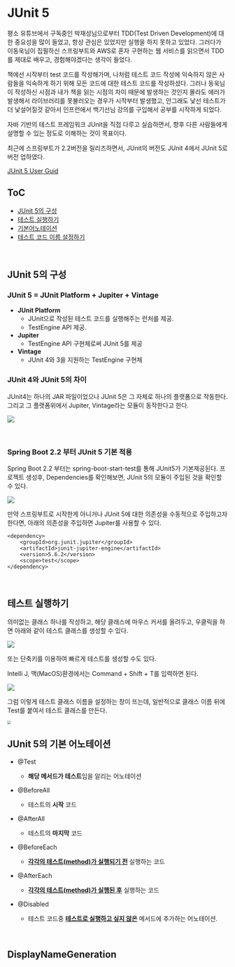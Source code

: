 # JUnit 5

평소 유튜브에서 구독중인 박재성님으로부터 TDD(Test Driven Development)에 대한 중요성을 많이 들었고, 항상 관심은 있었지만 실행을 하지 못하고 있었다. 그러다가 이동욱님이 집필하신 스프링부트와 AWS로 혼자 구현하는 웹 서비스를 읽으면서 TDD를 제대로 배우고, 경험해야겠다는 생각이 들었다. 

책에선 시작부터 test 코드를 작성해가며, 나처럼 테스트 코드 작성에 익숙하지 않은 사람들을 익숙하게 하기 위해 모든 코드에 대한 테스트 코드를 작성하셨다. 그러나 동욱님이 작성하신 시점과 내가 책을 읽는 시점의 차이 때문에 발생하는 것인지 몰라도 에러가 발생해서 라이브러리를 못불러오는 경우가 시작부터 발생했고, 안그래도 낯선 테스트가 더 낯설어질것 같아서 인프런에서 백기선님 강의를 구입해서 공부를 시작하게 되었다.

자바 기반의 테스트 프레임워크 JUnit을 직접 다루고 실습하면서, 향후 다른 사람들에게 설명할 수 있는 정도로 이해하는 것이 목표이다.

최근에 스프링부트가 2.2버전을 릴리즈하면서, JUnit의 버전도 JUnit 4에서 JUnit 5로 버전 업하였다.

[JUnit 5 User Guid](https://junit.org/junit5/docs/current/user-guide/)

## ToC

- [JUnit 5의 구성](#components)
- [테스트 실행하기](#run-test)
- [기본어노테이션](#annotaions)
- [테스트 코드 이름 설정하기](#generate-name)

<br>

## <a name="components"></a>JUnit 5의 구성

### JUnit 5 = JUnit Platform + Jupiter + Vintage

- **JUnit Platform**
  - JUnit으로 작성된 테스트 코드를 실행해주는 런처를 제공.
  - TestEngine API 제공.
- **Jupiter**
  - TestEngine API 구현체로써 JUnit 5를 제공
- **Vintage**
  - JUnit 4와 3을 지원하는 TestEngine 구현체



### JUnit 4와 JUnit 5의 차이

JUnit4는 하나의 JAR 파일이었으나 JUnit 5은 그 자체로 하나의 플랫폼으로 작동한다. 그리고 그 플랫폼위에서 Jupiter, Vintage라는 모듈이 동작한다고 한다.

![](https://lh5.googleusercontent.com/oxqRtaoWkIvnN5TUMUYhNl5Cc8DlAxtJpcB1XqHTU8LNTOZPf45lL0P4tcxAtS5fWsdYx4-z0R4ldckzPr7ahVkmgmOls2-K_KFGDnK4xaIcmhUmWfExjT5bMfdxD3BadT9mz-VD)

<br>

### Spring Boot 2.2 부터 JUnit 5 기본 적용

Spring Boot 2.2 부터는 spring-boot-start-test를 통해 JUnit5가 기본제공된다. 프로젝트 생성후, Dependencies를 확인해보면, JUnit 5의 모듈이 주입된 것을 확인할 수 있다.

![](https://lh3.googleusercontent.com/pw/ACtC-3cIzB6hRQbz-tCbTvp7C57A8CvbGcFiMKGgB_tjtrJHtgsvb6L1xjejGgmD-LMLH98Ons74mrSIgeiQM4N8lIgE7ue-kSp6qC4foePHDcRDvKB6Oh7xK0_5DUkhxc6ELzVDiCOthyKInWBFb44wFdzS9w=w1442-h1109-no?authuser=0)

만약 스프링부트로 시작한게 아니거나 JUnit 5에 대한 의존성을 수동적으로 주입하고자 한다면, 아래의 의존성을 주입하면 Jupiter를 사용할 수 있다.

~~~
<dependency>
    <groupId>org.junit.jupiter</groupId>
    <artifactId>junit-jupiter-engine</artifactId>
    <version>5.6.2</version>
    <scope>test</scope>
</dependency>
~~~

<br>

## <a name="run-test"></a>테스트 실행하기

의미없는 클래스 하나를 작성하고, 해당 클래스에 마우스 커서를 올려두고, 우클릭을 하면 아래와 같이 테스트 클래스를 생성할 수 있다.

![](https://lh3.googleusercontent.com/pw/ACtC-3efJk4qADiopPkU6voVLZX3lacfFesHpfWyzSzTHTK820-F0si9Xmt-m4KSIAp920COrXuD9PJ6-n71Emz4yc_9odXLiVyAgt7d6vDu_uulnFphPblvu-IyEe4ppaZUVLGNxp1S6Y4no3C4jm4KyxlaEw=w1442-h1189-no?authuser=0)

또는 단축키를 이용하여 빠르게 테스트를 생성할 수도 있다.

Intelli J, 맥(MacOS)환경에서는 Command + Shift + T를 입력하면 된다.

![](https://lh3.googleusercontent.com/pw/ACtC-3dE5LXghicQ0INo-qKGP9UAvJL5LUXsVfQsPqEvx9hEIkK8ZPut27YhzrLSQMuiOLho6iCfO40lMosPKsqgybbG11luBKV_5nfDEXq_XWXnnYRXA8CPhFShY9pym7MqrbSomBPkaTdMuaXGrnZrR26bvg=w1137-h721-no?authuser=0)

그럼 이렇게 테스트 클래스 이름을 설정하는 창이 뜨는데, 일반적으로 클래스 이름 뒤에 Test를 붙여서 테스트 클래스를 만든다.

<img src="https://lh3.googleusercontent.com/pw/ACtC-3coc4LG_iImBLtqeCPtDnncq8O4CbtZuigrYx67oKKrOCr_uKUjnXQNPlH-El7DNX-CPkgKpiEnOdA61FRGuww1kknEGwR3tjoYzWoH78MsBYhcIx34tWJne50q6tKqkhh_DscspebCakOi5k5fgbuIlA=w1103-h919-no?authuser=0" style="zoom:50%;" />

<br>

## <a name="annotations"></a>JUnit 5의 기본 어노테이션

- @Test
  - **해당 메서드가 테스트**임을 알리는 어노테이션

- @BeforeAll
  - 테스트의 **시작** 코드

- @AfterAll
  - 테스트의 **마지막** 코드

- @BeforeEach
  - **<u>각각의 테스트(method)가 실행되기 전</u>** 실행하는 코드

- @AfterEach
  - **<u>각각의 테스트(method)가 실행된 후</u>** 실행하는 코드

- @Disabled
  - 테스트 코드중 <u>**테스트로 실행하고 싶지 않은**</u> 메서드에 추가하는 어노테이션.

<br>

## DisplayNameGeneration



